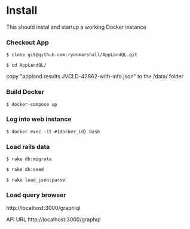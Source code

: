 
# Install

This should instal and startup a working Docker instance

### Checkout App
```
$ clone git@github.com:ryanmarshall/AppLandQL.git

$ cd AppLandQL/
```

copy "appland.results.JVCLD-42862-with-info.json" to the /data/ folder


### Build Docker

```
$ docker-compose up
```

### Log into web instance
```
$ docker exec -it #{docker_id} bash
```

### Load rails data
```
$ rake db:migrate

$ rake db:seed

$ rake load_json:parse
```

### Load query browser
http://localhost:3000/graphiql

API URL http://localhost:3000/graphql
